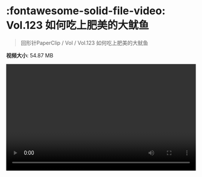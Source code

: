 # :fontawesome-solid-file-video: Vol.123 如何吃上肥美的大鱿鱼

> 回形针PaperClip / Vol / Vol.123 如何吃上肥美的大鱿鱼

**视频大小**: 54.87 MB

<video id="V-10fa29ea3f0896cccbe85cb11e4fc13d" width="512" height="288" preload="none" playsinline webkit-playsinline></video>